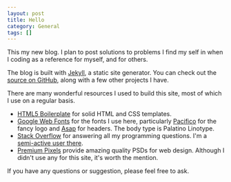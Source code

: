 ```yaml
---
layout: post
title: Hello
category: General
tags: []
---
```

This my new blog. I plan to post solutions to problems I find my self in when I coding as a reference for myself, and for others.

The blog is built with [Jekyll](https://github.com/mojombo/jekyll), a static site generator. You can check out the [source on GitHub](https://github.com/alexpearce/alexpearce.github.com), along with a few other projects I have.

There are many wonderful resources I used to build this site, most of which I use on a regular basis.

* [HTML5 Boilerplate](http://h5bp.com) for solid HTML and CSS templates.
* [Google Web Fonts](http://www.google.com/webfonts) for the fonts I use here, particularly [Pacifico](http://www.google.com/webfonts/specimen/Pacifico) for the fancy logo and [Asap](http://www.google.com/webfonts/specimen/Asap) for headers. The body type is Palatino Linotype.
* [Stack Overflow](http://stackoverflow.com) for answering all my programming questions. I'm a [semi-active user there](http://stackoverflow.com/users/596068/alex).
* [Premium Pixels](http://premiumpixels.com) provide amazing quality PSDs for web design. Although I didn't use any for this site, it's worth the mention.

If you have any questions or suggestion, please feel free to ask.
